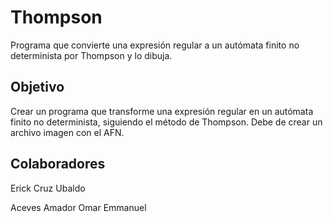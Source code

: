 Thompson
========

Programa que convierte una expresión regular a un autómata finito no determinista por Thompson y lo dibuja.


Objetivo
--------

Crear un programa que transforme una expresión regular en un autómata finito no determinista, 
siguiendo el método de Thompson. Debe de crear un archivo imagen con el AFN.


Colaboradores
-------------
Erick Cruz Ubaldo

Aceves Amador Omar Emmanuel
